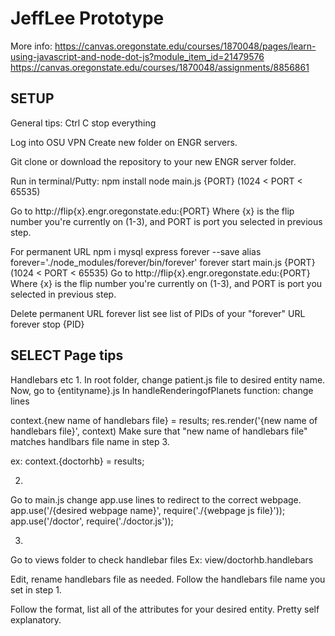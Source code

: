 # JeffLee Prototype
More info:
https://canvas.oregonstate.edu/courses/1870048/pages/learn-using-javascript-and-node-dot-js?module_item_id=21479576
https://canvas.oregonstate.edu/courses/1870048/assignments/8856861

## SETUP
General tips: Ctrl C
stop everything

Log into OSU VPN
Create new folder on ENGR servers.

Git clone or download the repository to your new ENGR server folder.

Run in terminal/Putty:
npm install
node main.js {PORT}
(1024 < PORT < 65535)

Go to http://flip{x}.engr.oregonstate.edu:{PORT}
Where {x} is the flip number you're currently on (1-3), and PORT is port you selected in previous step.

For permanent URL
npm i mysql express forever --save
alias forever='./node_modules/forever/bin/forever'
forever start main.js {PORT}
(1024 < PORT < 65535)
Go to http://flip{x}.engr.oregonstate.edu:{PORT}
Where {x} is the flip number you're currently on (1-3), and PORT is port you selected in previous step.

Delete permanent URL
forever list
see list of PIDs of your "forever" URL
forever stop {PID}

## SELECT Page tips
Handlebars etc
1.
In root folder, change patient.js file to desired entity name.
Now, go to {entityname}.js
In handleRenderingofPlanets function:
change lines

context.{new name of handlebars file} = results;
res.render('{new name of handlebars file}', context)
Make sure that "new name of handlebars file" matches handlbars file name in step 3.

ex: context.{doctorhb} = results;

2.
Go to 
main.js 
change app.use lines to redirect to the correct webpage.
app.use('/{desired webpage name}', require('./{webpage js file}'));
app.use('/doctor', require('./doctor.js'));


3. 
Go to views folder to check handlebar files
Ex: view/doctorhb.handlebars

Edit, rename handlebars file as needed. Follow the handlebars file name you set in step 1.

Follow the format, list all of the attributes for your desired entity. Pretty self explanatory.
